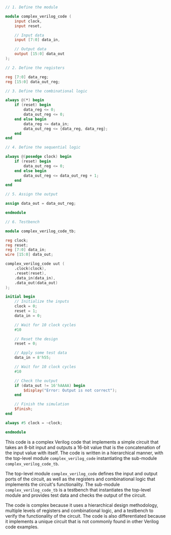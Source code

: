 ```verilog

// 1. Define the module

module complex_verilog_code (
    input clock,
    input reset,

    // Input data
    input [7:0] data_in,

    // Output data
    output [15:0] data_out
);

// 2. Define the registers

reg [7:0] data_reg;
reg [15:0] data_out_reg;

// 3. Define the combinational logic

always @(*) begin
    if (reset) begin
        data_reg <= 0;
        data_out_reg <= 0;
    end else begin
        data_reg <= data_in;
        data_out_reg <= {data_reg, data_reg};
    end
end

// 4. Define the sequential logic

always @(posedge clock) begin
    if (reset) begin
        data_out_reg <= 0;
    end else begin
        data_out_reg <= data_out_reg + 1;
    end
end

// 5. Assign the output

assign data_out = data_out_reg;

endmodule

// 6. Testbench

module complex_verilog_code_tb;

reg clock;
reg reset;
reg [7:0] data_in;
wire [15:0] data_out;

complex_verilog_code uut (
    .clock(clock),
    .reset(reset),
    .data_in(data_in),
    .data_out(data_out)
);

initial begin
    // Initialize the inputs
    clock = 0;
    reset = 1;
    data_in = 0;

    // Wait for 10 clock cycles
    #10

    // Reset the design
    reset = 0;

    // Apply some test data
    data_in = 8'h55;

    // Wait for 10 clock cycles
    #10

    // Check the output
    if (data_out != 16'hAAAA) begin
        $display("Error: Output is not correct");
    end

    // Finish the simulation
    $finish;
end

always #5 clock = ~clock;

endmodule

```

This code is a complex Verilog code that implements a simple circuit that takes an 8-bit input and outputs a 16-bit value that is the concatenation of the input value with itself. The code is written in a hierarchical manner, with the top-level module `complex_verilog_code` instantiating the sub-module `complex_verilog_code_tb`.

The top-level module `complex_verilog_code` defines the input and output ports of the circuit, as well as the registers and combinational logic that implements the circuit's functionality. The sub-module `complex_verilog_code_tb` is a testbench that instantiates the top-level module and provides test data and checks the output of the circuit.

The code is complex because it uses a hierarchical design methodology, multiple levels of registers and combinational logic, and a testbench to verify the functionality of the circuit. The code is also differentiated because it implements a unique circuit that is not commonly found in other Verilog code examples.